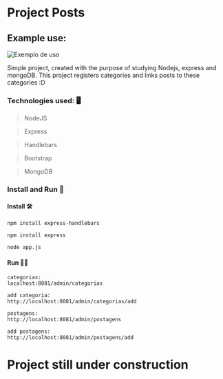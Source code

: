 # Project Posts

## Example use: 

![Exemplo de uso](http://g.recordit.co/yhhIlD11E0.gif)

<p>Simple project, created with the purpose of studying Nodejs, express and mongoDB. This project registers categories and links posts to these categories :D</p>

### Technologies used: :desktop_computer:

> NodeJS

> Express

> Handlebars

> Bootstrap

> MongoDB

### Install and Run :triangular_flag_on_post:

#### Install :hammer_and_wrench:

```
npm install express-handlebars
```

```
npm install express
```

```
node app.js
```
#### Run :running_man:
```
categorias:
localhost:8081/admin/categorias
```

```
add categoria:
http://localhost:8081/admin/categorias/add
```
```
postagens:
http://localhost:8081/admin/postagens
```


```
add postagens:
http://localhost:8081/admin/postagens/add
```

# Project still under construction
